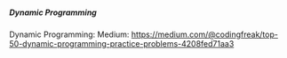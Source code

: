 ##### Dynamic Programming
Dynamic Programming: Medium: 
https://medium.com/@codingfreak/top-50-dynamic-programming-practice-problems-4208fed71aa3

